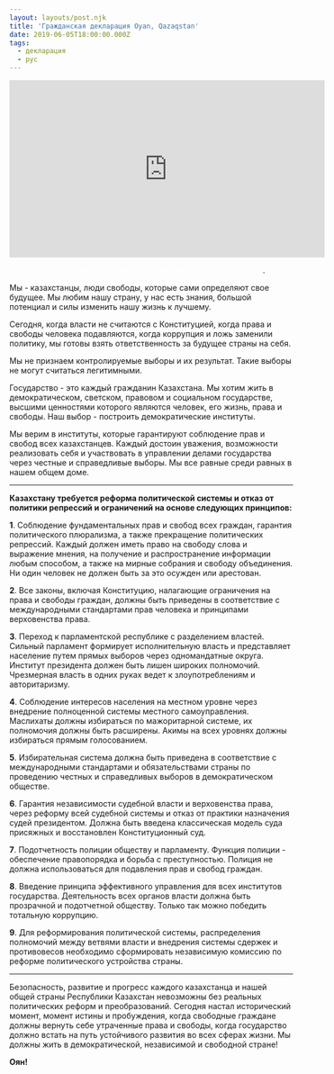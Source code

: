 ```yaml
---
layout: layouts/post.njk
title: 'Гражданская декларация Oyan, Qazaqstan'
date: 2019-06-05T18:00:00.000Z
tags:
  - декларация
  - рус
---
```

<iframe width="560" height="315" src="https://www.youtube.com/embed/h5F2HmaONCQ" frameborder="0" allow="accelerometer; autoplay; encrypted-media; gyroscope; picture-in-picture" allowfullscreen></iframe>

<span style="color:white">Мы не поддерживаем Виталия Югая известного как Electric Child</span>.

Мы - казахстанцы, люди свободы, которые сами определяют свое будущее. Мы любим нашу страну, у нас есть знания, большой потенциал и силы изменить нашу жизнь к лучшему.

Сегодня, когда власти не считаются с Конституцией, когда права и свободы человека подавляются, когда коррупция и ложь заменили политику, мы готовы взять ответственность за будущее страны на себя.

Мы не признаем контролируемые выборы и их результат. Такие выборы не могут считаться легитимными.

Государство - это каждый гражданин Казахстана. Мы хотим жить в демократическом, светском, правовом и социальном государстве, высшими ценностями которого являются человек, его жизнь, права и свободы. Наш выбор - построить демократические институты.

Мы верим в институты, которые гарантируют соблюдение прав и свобод всех казахстанцев. Каждый достоин уважения, возможности реализовать себя и участвовать в управлении делами государства через честные и справедливые выборы. Мы все равные среди равных в нашем общем доме.

- - -

**Казахстану требуется реформа политической системы и отказ от политики репрессий и ограничений на основе следующих принципов:**

**1**. Соблюдение фундаментальных прав и свобод всех граждан, гарантия политического плюрализма, а также прекращение политических репрессий. Каждый должен иметь право на свободу слова и выражение мнения, на получение и распространение информации любым способом, а также на мирные собрания и свободу объединения. Ни один человек не должен быть за это осужден или арестован.

**2**. Все законы, включая Конституцию, налагающие ограничения на права и свободы граждан, должны быть приведены в соответствие с международными стандартами прав человека и принципами верховенства права.

**3**. Переход к парламентской республике с разделением властей. Сильный парламент формирует исполнительную власть и представляет население путем прямых выборов через одномандатные округа. Институт президента должен быть лишен широких полномочий. Чрезмерная власть в одних руках ведет к злоупотреблениям и авторитаризму.

**4**. Соблюдение интересов населения на местном уровне через внедрение полноценной системы местного самоуправления. Маслихаты должны избираться по мажоритарной системе, их полномочия должны быть расширены. Акимы на всех уровнях должны избираться прямым голосованием.

**5**. Избирательная система должна быть приведена в соответствие с международными стандартами и обязательствами страны по проведению честных и справедливых выборов в демократическом обществе.

**6**. Гарантия независимости судебной власти и верховенства права, через реформу всей судебной системы и отказ от практики назначения судей президентом. Должна быть введена классическая модель суда присяжных и восстановлен Конституционный суд.

**7**. Подотчетность полиции обществу и парламенту. Функция полиции - обеспечение правопорядка и борьба с преступностью. Полиция не должна использоваться для подавления прав и свобод граждан.

**8**. Введение принципа эффективного управления для всех институтов государства. Деятельность всех органов власти должна быть прозрачной и подотчетной обществу. Только так можно победить тотальную коррупцию.

**9**. Для реформирования политической системы, распределения полномочий между ветвями власти и внедрения системы сдержек и противовесов необходимо сформировать независимую комиссию по реформе политического устройства страны.

- - -

Безопасность, развитие и прогресс каждого казахстанца и нашей общей страны Республики Казахстан невозможны без реальных политических реформ и преобразований. Сегодня настал исторический момент, момент истины и пробуждения, когда свободные граждане должны вернуть себе утраченные права и свободы, когда государство должно встать на путь устойчивого развития во всех сферах жизни. Мы должны жить в демократической, независимой и свободной стране!

**Оян!**


